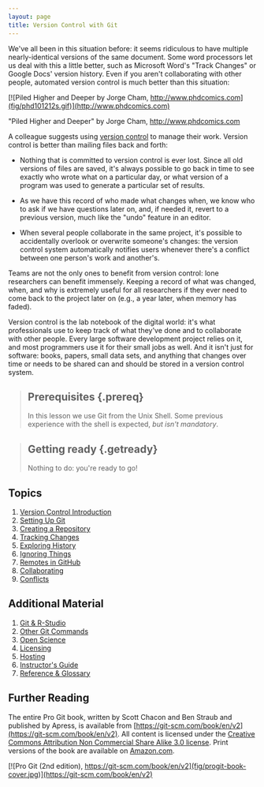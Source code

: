 ```yaml
---
layout: page
title: Version Control with Git
---
```


We've all been in this situation before: it seems ridiculous to have multiple
nearly-identical versions of the same document. Some word processors let us deal
with this a little better, such as Microsoft Word's "Track Changes" or Google Docs'
version history. Even if you aren't collaborating with other people, automated
version control is much better than this situation:

[![Piled Higher and Deeper by Jorge Cham, http://www.phdcomics.com](fig/phd101212s.gif)](http://www.phdcomics.com)

"Piled Higher and Deeper" by Jorge Cham, http://www.phdcomics.com

A colleague suggests using [version control](reference.html#version-control) to
manage their work. Version control is better than mailing files back and forth:

*   Nothing that is committed to version control is ever lost. Since all old
    versions of files are saved, it's always possible to go back in time to see
    exactly who wrote what on a particular day, or what version of a program
    was used to generate a particular set of results.

*   As we have this record of who made what changes when, we know who to ask
    if we have questions later on, and, if needed it, revert to a previous
    version, much like the "undo" feature in an editor.

*   When several people collaborate in the same project, it's possible to
    accidentally overlook or overwrite someone's changes: the version control
    system automatically notifies users whenever there's a conflict between one
    person's work and another's.

Teams are not the only ones to benefit from version control: lone
researchers can benefit immensely.  Keeping a record of what was
changed, when, and why is extremely useful for all researchers if they
ever need to come back to the project later on (e.g., a year later,
when memory has faded).

Version control is the lab notebook of the digital world: it's what
professionals use to keep track of what they've done and to
collaborate with other people.  Every large software development
project relies on it, and most programmers use it for their small jobs
as well.  And it isn't just for software: books,
papers, small data sets, and anything that changes over time or needs
to be shared can and should be stored in a version control system.

> ## Prerequisites {.prereq}
>
> In this lesson we use Git from the Unix Shell.
> Some previous experience with the shell is expected,
> *but isn't mandatory*.

> ## Getting ready {.getready}
>
> Nothing to do: you're ready to go!

## Topics

1.  [Version Control Introduction](01-basics.html)
2.  [Setting Up Git](02-setup.html)
3.  [Creating a Repository](03-create.html)
4.  [Tracking Changes](04-changes.html)
5.  [Exploring History](05-history.html)
6.  [Ignoring Things](06-ignore.html)
7.  [Remotes in GitHub](07-github.html)
8.  [Collaborating](08-collab.html)
9.  [Conflicts](09-conflict.html)


## Additional Material

1.   [Git & R-Studio](A01-gitrstudio.html)
2.   [Other Git Commands](A02-advanced.html)
3.   [Open Science](A03-open.html)
4.   [Licensing](A04-licensing.html)
5.   [Hosting](A05-hosting.html)
6.   [Instructor's Guide](A06-instructors.html)
7.   [Reference & Glossary](A07-reference.html)

## Further Reading

The entire Pro Git book, written by Scott Chacon and Ben Straub and published by Apress,
is available from [https://git-scm.com/book/en/v2](https://git-scm.com/book/en/v2).
All content is licensed under the
[Creative Commons Attribution Non Commercial Share Alike 3.0 license](http://creativecommons.org/licenses/by-nc-sa/3.0/).
Print versions of the book are available on [Amazon.com](Amazon.com).

[![Pro Git (2nd edition), https://git-scm.com/book/en/v2](fig/progit-book-cover.jpg)](https://git-scm.com/book/en/v2)


